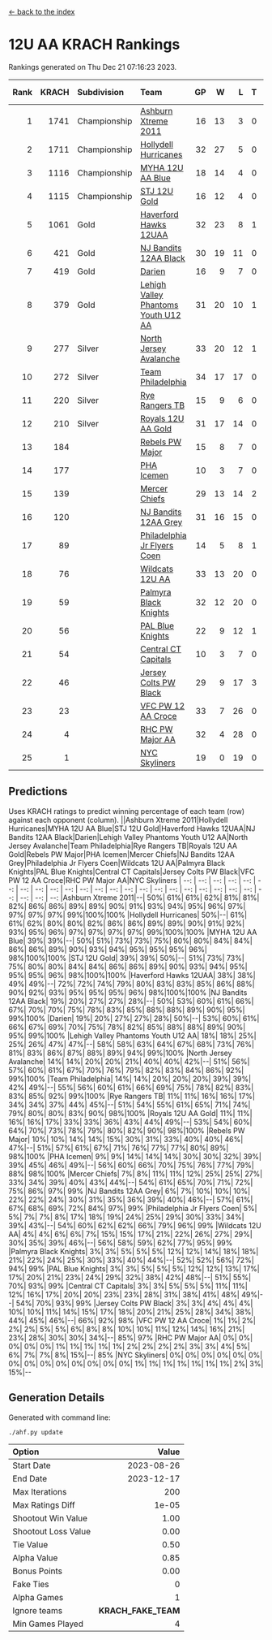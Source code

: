 [<- back to the index](readme.md)
# 12U AA KRACH Rankings
Rankings generated on Thu Dec 21 07:16:23 2023.

Rank|KRACH|Subdivision|Team|GP|W|L|T|OTW|OTL|SoS|Exp Wins|Win Diff
---:|---:|:---|:---|---:|---:|---:|---:|---:|---:|---:|---:|---:
1|1741|Championship|[Ashburn Xtreme 2011](https://gamesheetstats.com/seasons/3659/teams/141121/schedule)|16|13|3|0|1|0|498|13.8|-0.0
2|1711|Championship|[Hollydell Hurricanes](https://gamesheetstats.com/seasons/3659/teams/141133/schedule)|32|27|5|0|4|0|411|27.8|-0.0
3|1116|Championship|[MYHA 12U AA Blue](https://gamesheetstats.com/seasons/3659/teams/141123/schedule)|18|14|4|0|1|1|418|14.8|-0.0
4|1115|Championship|[STJ 12U Gold](https://gamesheetstats.com/seasons/3659/teams/141122/schedule)|16|12|4|0|1|0|483|12.8|-0.0
5|1061|Gold|[Haverford Hawks 12UAA](https://gamesheetstats.com/seasons/3659/teams/141127/schedule)|32|23|8|1|2|3|549|24.3|-0.0
6|421|Gold|[NJ Bandits 12AA Black](https://gamesheetstats.com/seasons/3659/teams/141126/schedule)|30|19|11|0|0|1|474|19.8|-0.0
7|419|Gold|[Darien](https://gamesheetstats.com/seasons/3659/teams/141125/schedule)|16|9|7|0|1|1|469|9.9|0.0
8|379|Gold|[Lehigh Valley Phantoms Youth U12 AA](https://gamesheetstats.com/seasons/3659/teams/141129/schedule)|31|20|10|1|0|1|377|21.4|0.0
9|277|Silver|[North Jersey Avalanche](https://gamesheetstats.com/seasons/3659/teams/141137/schedule)|33|20|12|1|1|2|272|21.4|0.0
10|272|Silver|[Team Philadelphia](https://gamesheetstats.com/seasons/3659/teams/141128/schedule)|34|17|17|0|3|4|540|17.9|0.0
11|220|Silver|[Rye Rangers TB](https://gamesheetstats.com/seasons/3659/teams/141140/schedule)|15|9|6|0|1|1|209|9.9|0.0
12|210|Silver|[Royals 12U AA Gold](https://gamesheetstats.com/seasons/3659/teams/141142/schedule)|31|17|14|0|3|1|357|17.9|0.0
13|184||[Rebels PW Major](https://gamesheetstats.com/seasons/3659/teams/141138/schedule)|15|8|7|0|1|0|199|8.9|0.0
14|177||[PHA Icemen](https://gamesheetstats.com/seasons/3659/teams/141145/schedule)|10|3|7|0|0|0|674|3.8|-0.0
15|139||[Mercer Chiefs](https://gamesheetstats.com/seasons/3659/teams/141135/schedule)|29|13|14|2|2|3|325|14.9|0.0
16|120||[NJ Bandits 12AA Grey](https://gamesheetstats.com/seasons/3659/teams/141134/schedule)|31|16|15|0|1|2|252|16.9|0.0
17|89||[Philadelphia Jr Flyers Coen](https://gamesheetstats.com/seasons/3659/teams/141143/schedule)|14|5|8|1|0|0|443|6.4|0.0
18|76||[Wildcats 12U AA](https://gamesheetstats.com/seasons/3659/teams/141136/schedule)|33|13|20|0|0|0|376|13.9|0.0
19|59||[Palmyra Black Knights](https://gamesheetstats.com/seasons/3659/teams/141130/schedule)|32|12|20|0|2|1|440|12.9|0.0
20|56||[PAL Blue Knights](https://gamesheetstats.com/seasons/3659/teams/141139/schedule)|22|9|12|1|0|1|134|10.4|0.0
21|54||[Central CT Capitals](https://gamesheetstats.com/seasons/3659/teams/141124/schedule)|10|3|7|0|0|2|354|3.9|0.0
22|46||[Jersey Colts PW Black](https://gamesheetstats.com/seasons/3659/teams/141141/schedule)|29|9|17|3|1|0|186|11.4|0.0
23|23||[VFC PW 12 AA Croce](https://gamesheetstats.com/seasons/3659/teams/141131/schedule)|33|7|26|0|1|2|494|7.9|0.0
24|4||[RHC PW Major AA](https://gamesheetstats.com/seasons/3659/teams/141132/schedule)|32|4|28|0|0|0|239|4.9|0.0
25|1||[NYC Skyliners](https://gamesheetstats.com/seasons/3659/teams/141144/schedule)|19|0|19|0|0|0|124|0.9|0.0

## Predictions
Uses KRACH ratings to predict winning percentage of each team (row) against each opponent (column).
||Ashburn Xtreme 2011|Hollydell Hurricanes|MYHA 12U AA Blue|STJ 12U Gold|Haverford Hawks 12UAA|NJ Bandits 12AA Black|Darien|Lehigh Valley Phantoms Youth U12 AA|North Jersey Avalanche|Team Philadelphia|Rye Rangers TB|Royals 12U AA Gold|Rebels PW Major|PHA Icemen|Mercer Chiefs|NJ Bandits 12AA Grey|Philadelphia Jr Flyers Coen|Wildcats 12U AA|Palmyra Black Knights|PAL Blue Knights|Central CT Capitals|Jersey Colts PW Black|VFC PW 12 AA Croce|RHC PW Major AA|NYC Skyliners
| --: | --: | --: | --: | --: | --: | --: | --: | --: | --: | --: | --: | --: | --: | --: | --: | --: | --: | --: | --: | --: | --: | --: | --: | --: | --: 
|Ashburn Xtreme 2011|--| 50%| 61%| 61%| 62%| 81%| 81%| 82%| 86%| 86%| 89%| 89%| 90%| 91%| 93%| 94%| 95%| 96%| 97%| 97%| 97%| 97%| 99%|100%|100%
|Hollydell Hurricanes| 50%|--| 61%| 61%| 62%| 80%| 80%| 82%| 86%| 86%| 89%| 89%| 90%| 91%| 92%| 93%| 95%| 96%| 97%| 97%| 97%| 97%| 99%|100%|100%
|MYHA 12U AA Blue| 39%| 39%|--| 50%| 51%| 73%| 73%| 75%| 80%| 80%| 84%| 84%| 86%| 86%| 89%| 90%| 93%| 94%| 95%| 95%| 95%| 96%| 98%|100%|100%
|STJ 12U Gold| 39%| 39%| 50%|--| 51%| 73%| 73%| 75%| 80%| 80%| 84%| 84%| 86%| 86%| 89%| 90%| 93%| 94%| 95%| 95%| 95%| 96%| 98%|100%|100%
|Haverford Hawks 12UAA| 38%| 38%| 49%| 49%|--| 72%| 72%| 74%| 79%| 80%| 83%| 83%| 85%| 86%| 88%| 90%| 92%| 93%| 95%| 95%| 95%| 96%| 98%|100%|100%
|NJ Bandits 12AA Black| 19%| 20%| 27%| 27%| 28%|--| 50%| 53%| 60%| 61%| 66%| 67%| 70%| 70%| 75%| 78%| 83%| 85%| 88%| 88%| 89%| 90%| 95%| 99%|100%
|Darien| 19%| 20%| 27%| 27%| 28%| 50%|--| 53%| 60%| 61%| 66%| 67%| 69%| 70%| 75%| 78%| 82%| 85%| 88%| 88%| 89%| 90%| 95%| 99%|100%
|Lehigh Valley Phantoms Youth U12 AA| 18%| 18%| 25%| 25%| 26%| 47%| 47%|--| 58%| 58%| 63%| 64%| 67%| 68%| 73%| 76%| 81%| 83%| 86%| 87%| 88%| 89%| 94%| 99%|100%
|North Jersey Avalanche| 14%| 14%| 20%| 20%| 21%| 40%| 40%| 42%|--| 51%| 56%| 57%| 60%| 61%| 67%| 70%| 76%| 79%| 82%| 83%| 84%| 86%| 92%| 99%|100%
|Team Philadelphia| 14%| 14%| 20%| 20%| 20%| 39%| 39%| 42%| 49%|--| 55%| 56%| 60%| 61%| 66%| 69%| 75%| 78%| 82%| 83%| 83%| 85%| 92%| 99%|100%
|Rye Rangers TB| 11%| 11%| 16%| 16%| 17%| 34%| 34%| 37%| 44%| 45%|--| 51%| 54%| 55%| 61%| 65%| 71%| 74%| 79%| 80%| 80%| 83%| 90%| 98%|100%
|Royals 12U AA Gold| 11%| 11%| 16%| 16%| 17%| 33%| 33%| 36%| 43%| 44%| 49%|--| 53%| 54%| 60%| 64%| 70%| 73%| 78%| 79%| 80%| 82%| 90%| 98%|100%
|Rebels PW Major| 10%| 10%| 14%| 14%| 15%| 30%| 31%| 33%| 40%| 40%| 46%| 47%|--| 51%| 57%| 61%| 67%| 71%| 76%| 77%| 77%| 80%| 89%| 98%|100%
|PHA Icemen|  9%|  9%| 14%| 14%| 14%| 30%| 30%| 32%| 39%| 39%| 45%| 46%| 49%|--| 56%| 60%| 66%| 70%| 75%| 76%| 77%| 79%| 88%| 98%|100%
|Mercer Chiefs|  7%|  8%| 11%| 11%| 12%| 25%| 25%| 27%| 33%| 34%| 39%| 40%| 43%| 44%|--| 54%| 61%| 65%| 70%| 71%| 72%| 75%| 86%| 97%| 99%
|NJ Bandits 12AA Grey|  6%|  7%| 10%| 10%| 10%| 22%| 22%| 24%| 30%| 31%| 35%| 36%| 39%| 40%| 46%|--| 57%| 61%| 67%| 68%| 69%| 72%| 84%| 97%| 99%
|Philadelphia Jr Flyers Coen|  5%|  5%|  7%|  7%|  8%| 17%| 18%| 19%| 24%| 25%| 29%| 30%| 33%| 34%| 39%| 43%|--| 54%| 60%| 62%| 62%| 66%| 79%| 96%| 99%
|Wildcats 12U AA|  4%|  4%|  6%|  6%|  7%| 15%| 15%| 17%| 21%| 22%| 26%| 27%| 29%| 30%| 35%| 39%| 46%|--| 56%| 58%| 59%| 62%| 77%| 95%| 99%
|Palmyra Black Knights|  3%|  3%|  5%|  5%|  5%| 12%| 12%| 14%| 18%| 18%| 21%| 22%| 24%| 25%| 30%| 33%| 40%| 44%|--| 52%| 52%| 56%| 72%| 94%| 99%
|PAL Blue Knights|  3%|  3%|  5%|  5%|  5%| 12%| 12%| 13%| 17%| 17%| 20%| 21%| 23%| 24%| 29%| 32%| 38%| 42%| 48%|--| 51%| 55%| 70%| 93%| 99%
|Central CT Capitals|  3%|  3%|  5%|  5%|  5%| 11%| 11%| 12%| 16%| 17%| 20%| 20%| 23%| 23%| 28%| 31%| 38%| 41%| 48%| 49%|--| 54%| 70%| 93%| 99%
|Jersey Colts PW Black|  3%|  3%|  4%|  4%|  4%| 10%| 10%| 11%| 14%| 15%| 17%| 18%| 20%| 21%| 25%| 28%| 34%| 38%| 44%| 45%| 46%|--| 66%| 92%| 98%
|VFC PW 12 AA Croce|  1%|  1%|  2%|  2%|  2%|  5%|  5%|  6%|  8%|  8%| 10%| 10%| 11%| 12%| 14%| 16%| 21%| 23%| 28%| 30%| 30%| 34%|--| 85%| 97%
|RHC PW Major AA|  0%|  0%|  0%|  0%|  0%|  1%|  1%|  1%|  1%|  1%|  2%|  2%|  2%|  2%|  3%|  3%|  4%|  5%|  6%|  7%|  7%|  8%| 15%|--| 85%
|NYC Skyliners|  0%|  0%|  0%|  0%|  0%|  0%|  0%|  0%|  0%|  0%|  0%|  0%|  0%|  0%|  1%|  1%|  1%|  1%|  1%|  1%|  1%|  2%|  3%| 15%|--

## Generation Details

Generated with command line:
```
./ahf.py update
```

| Option | Value |
| :----- | ----: |
| Start Date | 2023-08-26 |
| End Date | 2023-12-17 |
| Max Iterations | 200 |
| Max Ratings Diff | 1e-05 |
| Shootout Win Value | 1.00 |
| Shootout Loss Value | 0.00 |
| Tie Value | 0.50 |
| Alpha Value | 0.85 |
| Bonus Points | 0.00 |
| Fake Ties | 0 |
| Alpha Games | 1 |
| Ignore teams | __KRACH_FAKE_TEAM__ |
| Min Games Played | 4 |

